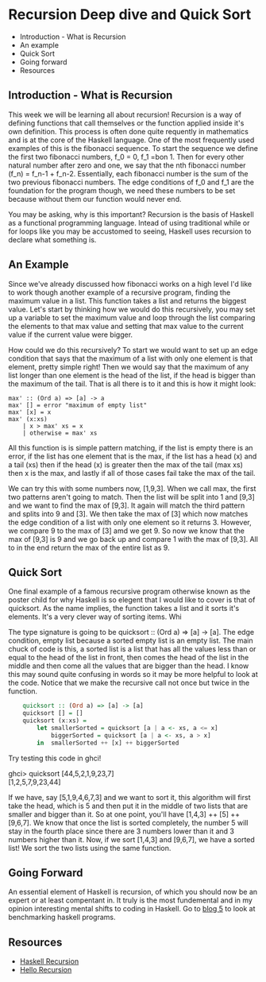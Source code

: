# Recursion Deep dive and Quick Sort

* Introduction - What is Recursion
* An example
* Quick Sort
* Going forward
* Resources

## Introduction - What is Recursion

This week we will be learning all about recursion! Recursion is a way of defining functions that call themselves or the function applied inside it's own definition. This process is often done quite requently in mathematics and is at the core of the Haskell language. One of the most frequently used examples of this is the fibonacci sequence. To start the sequence we define the first two fibonacci numbers, f_0 = 0, f_1 =bon 1. Then for every other natural number after zero and one, we say that the nth fibonacci number (f_n) = f_n-1 + f_n-2. Essentially, each fibonacci number is the sum of the two previous fibonacci numbers. The edge conditions of f_0 and f_1 are the foundation for the program though, we need these numbers to be set because without them our function would never end.

You may be asking, why is this important? Recursion is the basis of Haskell as a functional programming language. Intead of using traditional while or for loops like you may be accustomed to seeing, Haskell uses recursion to declare what something is.

## An Example
Since we've already discussed how fibonacci works on a high level I'd like to work though another example of a recursive program, finding the maximum value in a list. This function takes a list and returns the biggest value. Let's start by thinking how we would do this recursively, you may set up a variable to set the maximum value and loop through the list comparing the elements to that max value and setting that max value to the current value if the current value were bigger. 

How could we do this recursively? To start we would want to set up an edge condition that says that the maximum of a list with only one element is that element, pretty simple right! Then we would say that the maximum of any list longer than one element is the head of the list, if the head is bigger than the maximum of the tail. That is all there is to it and this is how it might look:

    max' :: (Ord a) => [a] -> a  
    max' [] = error "maximum of empty list"  
    max' [x] = x  
    max' (x:xs)   
        | x > max' xs = x  
        | otherwise = max' xs    
        
All this function is is simple pattern matching, if the list is empty there is an error, if the list has one element that is the max, if the list has a head (x) and a tail (xs) then if the head (x) is greater then the max of the tail (max xs) then x is the max, and lastly if all of those cases fail take the max of the tail.

We can try this with some numbers now, [1,9,3]. When we call max, the first two patterns aren't going to match. Then the list will be split into 1 and [9,3] and we want to find the max of [9,3]. It again will match the third pattern and splits into 9 and [3]. We then take the max of [3] which now matches the edge condition of a list with only one element so it returns 3. However, we compare 9 to the max of [3] amd we get 9. So now we know that the max of [9,3] is 9 and we go back up and compare 1 with the max of [9,3]. All to in the end return the max of the entire list as 9. 

## Quick Sort
One final example of a famous recursive program otherwise known as the poster child for why Haskell is so elegent that I would like to cover is that of quicksort. As the name implies, the function takes a list and it sorts it's elements. It's a very clever way of sorting items. Whi

The type signature is going to be quicksort :: (Ord a) => [a] -> [a]. The edge condition, empty list because a sorted empty list is an empty list. The main chuck of code is this, a sorted list is a list that has all the values less than or equal to the head of the list in front, then comes the head of the list in the middle and then come all the values that are bigger than the head. I know this may sound quite confusing in words so it may be more helpful to look at the code. Notice that we make the recursive call not once but twice in the function.
```haskell
    quicksort :: (Ord a) => [a] -> [a]  
    quicksort [] = []  
    quicksort (x:xs) =   
        let smallerSorted = quicksort [a | a <- xs, a <= x]  
            biggerSorted = quicksort [a | a <- xs, a > x]  
        in  smallerSorted ++ [x] ++ biggerSorted  
```
Try testing this code in ghci!

ghci> quicksort [44,5,2,1,9,23,7]  
[1,2,5,7,9,23,44]

If we have, say [5,1,9,4,6,7,3] and we want to sort it, this algorithm will first take the head, which is 5 and then put it in the middle of two lists that are smaller and bigger than it. So at one point, you'll have [1,4,3] ++ [5] ++ [9,6,7]. We know that once the list is sorted completely, the number 5 will stay in the fourth place since there are 3 numbers lower than it and 3 numbers higher than it. Now, if we sort [1,4,3] and [9,6,7], we have a sorted list! We sort the two lists using the same function. 

## Going Forward
An essential element of Haskell is recursion, of which you should now be an expert or at least compentant in. It truly is the most fundemental and in my opinion interesting mental shifts to coding in Haskell. Go to [blog 5](Blog5.md) to look at benchmarking haskell programs.

## Resources
* [Haskell Recursion](https://en.wikibooks.org/wiki/Haskell/Recursion)
* [Hello Recursion](http://learnyouahaskell.com/recursion#hello-recursion)
